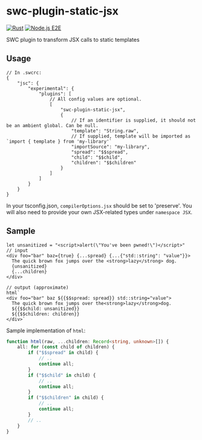 # swc-plugin-static-jsx

[![Rust](https://github.com/Desdaemon/swc-plugin-static-jsx/actions/workflows/rust.yml/badge.svg)](https://github.com/Desdaemon/swc-plugin-static-jsx/actions/workflows/rust.yml)
[![Node.js E2E](https://github.com/Desdaemon/swc-plugin-static-jsx/actions/workflows/e2e.yml/badge.svg)](https://github.com/Desdaemon/swc-plugin-static-jsx/actions/workflows/e2e.yml)

SWC plugin to transform JSX calls to static templates

## Usage

```jsonc
// In .swcrc:
{
	"jsc": {
		"experimental": {
			"plugins": [
				// All config values are optional.
				[
					"swc-plugin-static-jsx",
					{
						// If an identifier is supplied, it should not be an ambient global. Can be null.
						"template": "String.raw",
						// If supplied, template will be imported as `import { template } from 'my-library'`
						"importSource": "my-library",
						"spread": "$$spread",
						"child": "$$child",
						"children": "$$children"
					}
				]
			]
		}
	}
}
```

In your tsconfig.json, `compilerOptions.jsx` should be set to 'preserve'. You will also need to
provide your own JSX-related types under `namespace JSX`.

## Sample

```tsx
let unsanitized = "<script>alert(\"You've been pwned!\")</script>"
// input
<div foo="bar" baz={true} {...spread} {...{"std::string": "value"}}>
  The quick brown fox jumps over the <strong>lazy</strong> dog.
  {unsanitized}
  {...children}
</div>

// output (approximate)
html`
<div foo="bar" baz ${{$$spread: spread}} std::string="value">
  The quick brown fox jumps over the<strong>lazy</strong>dog.
  ${{$$child: unsanitized}}
  ${{$$children: children}}
</div>`
```

Sample implementation of `html`:

```ts
function html(raw, ...children: Record<string, unknown>[]) {
	all: for (const child of children) {
		if ("$$spread" in child) {
			// ..
			continue all;
		}
		if ("$$child" in child) {
			// ..
			continue all;
		}
		if ("$$children" in child) {
			// ..
			continue all;
		}
		// ..
	}
}
```
